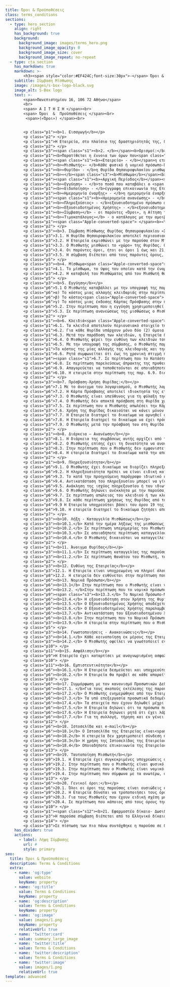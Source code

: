 ```yaml
---
title: Όροι & Προϋποθέσεις
class: terms_conditions
sections:
  - type: hero_section
    align: right
    has_background: true
    background: 
      background_image: images/terms_hero.png
      background_image_opacity: 0
      background_image_size: cover
      background_image_repeat: no-repeat
  - type: cta_section
    has_markdown: true
    markdown: >- 
        <h3><span style="color:#EF424C;font-size:30px">-</span> Όροι & Προϋποθέσεις <span style="color:#EF424C;font-size:30px">-</span>
    subtitle: Σύμβαση Μίσθωσης
    image: /images/s-box-logo-black.svg
    image_alt: S-Box logo
    text: >- 
        <span>Πανεπιστημίου 16, 106 72 Αθήνα</span>
        <br>
        <span> Α Ι Τ Η Σ Η </span><br>
        <span> Όροι  &  Προϋποθέσεις </span><br>
         <span>(«Όροι») </span><br>


        <p class="p1"><b>1. Εισαγωγή</b></p>
        <p class="p2"> </p>
        <p class="p1">Η Εταιρεία, στο πλαίσιο της δραστηριότητάς της, διατηρεί προς εκμίσθωση και Θυρίδες Θησαυροφυλακίου, διαφόρων μεγεθών, στο Κατάστημα της που βρίσκεται στην περιοχή Αργάσαινα της νήσου Μυκόνου των Κυκλάδων, έναντι μισθώματος, το ύψος του οποίου εξαρτάται από το μέγεθος της Θυρίδας και από το χρόνο μίσθωσης αυτής, βάσει του τιμοκαταλόγου που ισχύει στην Εταιρεία και αναφέρεται στο Παράρτημα Α της παρούσας, του οποίου ο Μισθωτής λαμβάνει γνώση πριν τη μίσθωση αυτής.</p>
        <p class="p2"> </p>
        <p class="p3"><span class="s1"><b>2. </b></span><b>Ορισμοί:</b></p>
        <p class="p1"><b>Παρατίθεται η έννοια των όρων που<span class="Apple-converted-space">  </span>περιλαμβάνονται στη Σύμβαση:<span class="Apple-converted-space"> </span></b></p>
        <p class="p3"><span class="s1"><b>«Εταιρεία» - </b></span>η εταιρεία με την επωνυμία «SBOX ΙΔΙΩΤΙΚΗ ΕΠΙΧΕΙΡΗΣΗ ΠΑΡΟΧΗΣ ΥΠΗΡΕΣΙΩΝ ΑΣΦΑΛΕΙΑΣ ΜΟΝΟΠΡΟΣΩΠΗ Ι.Κ.Ε.», και τον δ.τ. «SBOX», όπως εκπροσωπείται νόμιμα.</p>
        <p class="p3"><b>«Μισθωτής»- </b>Κάθε φυσικό ή νομικό πρόσωπο-Πελάτης που μισθώνει τη θυρίδα θησαυροφυλακίου<span class="s2">.</span></p>
        <p class="p1"><b>«Θυρίδα» - </b>η Θυρίδα Θησαυροφυλακίου μισθωμένη στα πλαίσια της<span class="Apple-converted-space">  </span>παρούσας Σύμβασης, όπως επιλέχθηκε και αναλυτικά περιγράφεται στην Αίτηση του Πελάτη.</p>
        <p class="p1"><b>«</b><span class="s3"><b>Μίσθωμα</b></span><b>» - </b>η αμοιβή της Εταιρείας<span class="Apple-converted-space">  </span>για την<span class="s4"> </span>παροχή υπηρεσίας που αφορά στην εκμίσθωση θυρίδας θησαυροφυλακίου.<b><span class="Apple-converted-space"> </span></b></p>
        <p class="p4"><span class="s1"><b>«Αρχική Περίοδος</b></span><span class="s5"><b>.</b></span><span class="s1"><b>» - </b></span>το διάστημα μεταξύ της εγκεκριμένης από την εταιρεία αίτησης έως την υπογραφή της σύμβασης<span class="s1"><b>.<span class="Apple-converted-space"> </span></b></span></p>
        <p class="p1"><b>«Εγγύηση» - </b>το ποσό που καταβάλει ο <span class="s3">Μισθωτής </span>προκαταβολικά και του επιστρέφεται κατά τη λήξη της μίσθωσης.<span class="Apple-converted-space">          </span><b><span class="Apple-converted-space">                                       </span></b></p>
        <p class="p1"><b>«Ειδοποίηση» - </b>έγγραφη επικοινωνία της Εταιρείας ή του Μισθωτή που αφορά την παρούσα Σύμβαση.<b><span class="Apple-converted-space"> </span></b></p>
        <p class="p1"><b>«Ημερομηνία έναρξης» - </b>η ημερομηνία έναρξης της περιόδου <span class="s3">μίσθωσης </span>όπως ορίζεται στην Αίτηση του Μισθωτή.</p>
        <p class="p3"><span class="s1"><b>«Ημερομηνία ανανέωσης» - </b></span>η ημερομηνία κατά την οποία συμφωνείται η παράταση του χρόνου μίσθωσης<b>.<span class="Apple-converted-space">                                            </span></b><span class="s2"><b><span class="Apple-converted-space">                   </span></b></span></p>
        <p class="p1"><b>«Πληρεξούσιος» - </b>εξουσιοδοτημένο πρόσωπο από το Μισθωτή για πρόσβαση στη θυρίδα του<b>.<span class="Apple-converted-space"> </span></b></p>
        <p class="p4"><b>«Εξουσιοδοτημένος Χρήστης» - </b>εξουσιοδοτημένο πρόσωπο στην περίπτωση που ο Μισθωτής είναι Νομικό Πρόσωπο, για πρόσβαση στη θυρίδα του.<b><span class="Apple-converted-space">                                                 </span></b></p>
        <p class="p1"><b>«Σύμβαση»</b> - οι παρόντες «Όροι», η Αίτηση του Μισθωτή και ο τιμοκατάλογος της Εταιρείας.</p>
        <p class="p1"><b>«Τιμοκατάλογος»</b> - ο κατάλογος με την αμοιβή της Εταιρείας αναφορικά με την <span class="s3">υπηρεσία που αφορά στη μίσθωση θυρίδας</span>, ο οποίος τελεί υπό περιοδική αναθεώρηση.<span class="Apple-converted-space">                                                     </span></p>
        <p class="p1"><span class="Apple-converted-space"> </span><b>«Υπηρεσία»</b> - η υπηρεσία <span class="s3">που αφορά στη μίσθωση </span>θυρίδας θησαυροφυλακίου πλέον κάθε άλλης υπηρεσίας που περιλαμβάνεται στον τιμοκατάλογο.<span class="s2"><span class="Apple-converted-space"> </span></span></p>
        <p class="p2"> </p>
        <p class="p3"><b>3. Σύμβαση Μίσθωσης Θυρίδας Θησαυροφυλακίου «Σύμβαση».</b></p>
        <p class="p3">3.1. Η θυρίδα θησαυροφυλακίου αποτελεί περιουσιακό στοιχείο της Εταιρείας.</p>
        <p class="p3">3.2. Η Εταιρεία εκμισθώνει με την παρούσα στον Μισθωτή τη Θυρίδα Θησαυροφυλακίου που ευρίσκεται στο Κατάστημά της.</p>
        <p class="p1">3.3. Ο Μισθωτής μισθώνει το «χώρο» της θυρίδας. Ο Μισθωτής δηλώνει με την παρούσα ότι η μισθωμένη Θυρίδα εξυπηρετεί απολύτως τις ανάγκες του και είναι της απόλυτης επιλογής του.</p>
        <p class="p3">3.4. Οι παρόντες όροι, ήτοι οι όροι 1 έως και 21, μαζί με την αίτηση του Μισθωτή και το Παράρτημα Α, στο οποίο περιλαμβάνεται και ο τιμοκατάλογος υπηρεσιών, αποτελούν μια ενιαία ολότητα και συνιστούν την Σύμβαση Μίσθωσης Θυρίδας Θησαυροφυλακίου.<span class="Apple-converted-space"> </span></p>
        <p class="p3">3.5. Η σύμβαση διέπεται από τους παρόντες όρους, η οποίοι ισχύουν καθ΄ όλη τη διάρκεια της μίσθωσης.</p>
        <p class="p5"> </p>
        <p class="p3"><b>4. Μίσθωμα<span class="Apple-converted-space"> </span></b></p>
        <p class="p1">4.1. Το μίσθωμα, το ύψος του οποίου κατά την έναρξη ισχύος της παρούσας ορίζεται στο Παράρτημα Α, είναι <span class="s3">εβδομαδιαίο</span>, μηνιαίο, εξαμηνιαίο ή ετήσιο και καταβάλλεται προσαυξημένο κατά τον επ’ αυτού Φ.Π.Α ή όποιον άλλον φόρο, τέλος, εισφορά κ.λπ. εκάστοτε προβλέπεται, με την υπογραφή της παρούσας και σε περίπτωση ανανεώσεώς της, κατά την έναρξη της εκάστοτε νέας μισθωτικής περιόδου. Κάθε μία από τις ημερομηνίες αυτές είναι δήλη ημέρα κατά τον νόμο και τις εξ αυτού συνέπειες.</p>
        <p class="p3">4.2. Η καταβολή του Μισθώματος από τον Μισθωτή θα γίνεται στο λογαριασμό της Εταιρείας, όπως αυτός αναφέρεται στο Παράρτημα Α της παρούσας, και αυτή θα είναι υποχρεωμένη να εκδώσει το αντίστοιχο νόμιμο παραστατικό.</p>
        <p class="p5"> </p>
        <p class="p3"><b>5. Εγγύηση</b></p>
        <p class="p6">5.1 Ο Μισθωτής καταβάλλει με την υπογραφή της παρούσας, το ποσό που αναφέρεται στο Παράρτημα Α ως εγγύηση, για την πιστή<span class="Apple-converted-space">  </span>τήρηση των όρων που περιλαμβάνονται σε αυτή και που συμφωνούνται όλοι ουσιώδεις, και την εξόφληση οποιοσδήποτε οφειλής από την παρούσα σύμβαση (η οποία μπορεί να περιλαμβάνει το οφειλόμενο μίσθωμα από το Μισθωτή, τόκους καθυστέρησης καταβολής αυτού, τέλη, έξοδα, τυχόν πληρωτέα ποσά για χρεώσεις που οφείλονται για πρόσθετες υπηρεσίες που παρέχονται σε σχέση με την καθυστερημένη πληρωμή ή τη μη πληρωμή) και παραμένει στα χέρια της Εταιρείας έως τη λήξη της συμβάσεως και την παράδοση της Θυρίδας κενής περιεχομένου, μαζί με τα κλειδιά αυτής, και την Κάρτα Πρόσβασης από τον Μισθωτή, οπότε θα επιστραφεί στο Μισθωτή, εφόσον δεν συντρέχει περίπτωση παραβάσεως οποιουδήποτε όρου της παρούσης και δεν υφίσταται οφειλή του προς την Εταιρεία. Το ποσό της εγγύησης επίσης καλύπτει:</p>
        <p class="p6">α) Το κόστος μιας αλλαγής κλειδαριάς στην περίπτωση που ο Μισθωτής απωλέσει το ένα εκ των δύο κλειδιών που βρίσκονται στην κατοχή του.</p>
        <p class="p6">β) Το κόστος<span class="Apple-converted-space">  </span>μιας διάνοιξης της Θυρίδας και αντικατάστασης της κλειδαριάς στην περίπτωση που ο Μισθωτής απωλέσει και τα δύο κλειδιά που βρίσκονται στην κατοχή του.</p>
        <p class="p6">γ) Το κόστος μιας έκδοσης Κάρτας Πρόσβασης στην περίπτωση που ο Μισθωτής την απωλέσει ή αυτή καταστραφεί.<span class="Apple-converted-space"> </span></p>
        <p class="p6">5.2. Στην περίπτωση που η εγγύηση χρησιμοποιηθεί από την Εταιρεία για να καλυφθούν κάποιες από τις ζημιές που αναφέρονται στον όρο 5.1. ανωτέρω, τότε κατά τη λήξη της σύμβασης το ποσό αυτής που θα επιστρέφεται στο Μισθωτή, θα είναι το εναπομείναν μετά την αφαίρεση των εξόδων για τις πιο πάνω ζημίες.</p>
        <p class="p3">5.3. Σε περίπτωση ανανεώσεως της μισθώσεως ο Μισθωτής θα καταβάλλει κάθε φορά στην Εταιρεία το ποσό που απαιτείται σύμφωνα με το Παράρτημα Α για τη συμπλήρωση της εγγυήσεως.</p>
        <p class="p2"> </p>
        <p class="p1"><b>6. Κλειδιά<span class="Apple-converted-space"> </span></b></p>
        <p class="p1">6.1. Τα κλειδιά αποτελούν περιουσιακό στοιχείο της Εταιρείας.</p>
        <p class="p1">6.2. Για κάθε θυρίδα υπάρχουν μόνο δύο (2) όμοια κλειδιά, τα οποία παραλαμβάνει ο Μισθωτής, μετά την ολοκλήρωση της διαδικασίας ανοίγματος λογαριασμού, όπως αυτή αναλυτικά περιγράφεται στην ιστοσελίδα της εταιρείας.</p>
        <p class="p1">6.3. Μετά την παράδοση των κλειδιών, η Εταιρεία δεν μπορεί να ανοίξει τη θυρίδα παρά μόνο με παραβίαση αυτής.<span class="Apple-converted-space"> </span></p>
        <p class="p1">6.4. Ο Μισθωτής φέρει την ευθύνη των κλειδιών του. Δεν επιτρέπεται στο Μισθωτή ή σε κάποιο τρίτο πρόσωπο να δημιουργήσει αντίγραφο των κλειδιών. Ο Μισθωτής παραμένει υπεύθυνος έναντι της Εταιρείας σε περίπτωση που ο ίδιος, ή ο πληρεξούσιος του, εάν υφίσταται, δεν έχουν τηρήσει αυτόν τον όρο.</p>
        <p class="p1">6.5. Με την υπογραφή της σύμβασης, ο Μισθωτής παραλαμβάνει δύο (2) όμοια κλειδιά, τα οποία έχει την υποχρέωση να διατηρεί και να φυλάττει. Σε περίπτωση απώλειας ενός ή και των δύο κλειδιών, ο Μισθωτής υποχρεούται να γνωστοποιήσει το γεγονός αυτό στην Εταιρεία και η Εταιρεία αναλαμβάνει την υποχρέωση να αλλάξει την κλειδαριά της Θυρίδας και να παραδώσει σε αυτόν τα νέα κλειδιά.<span class="Apple-converted-space"> </span></p>
        <p class="p1">Το κόστος της μίας αλλαγής της κλειδαριάς και της σχετικής εργασίας, αναφέρεται στο Παράρτημα Α της παρούσας, <span class="s3">και</span><span class="s6"> </span><span class="s3">καλύπτεται από την εγγύηση που έχει καταβάλει ο Μισθωτής στην Εταιρεία σύμφωνα με το όρο (5) της παρούσας. Στην περίπτωση που χρειαστεί και δεύτερη αλλαγή της κλειδαριάς τότε ο Μισθωτής είναι υποχρεωμένος να καταβάλει τα έξοδα για την εργασία αυτή στην Εταιρεία. </span>Και στις δύο ως άνω περιπτώσεις, η Εταιρεία προσκαλεί το Μισθωτή να παρασταθεί κατά τη διάρκεια των αντίστοιχων εργασιών. Μη ανταπόκριση του Μισθωτή συνεπάγεται τη μη εκτέλεση των κατά περίπτωση προαναφερθέντων εργασιών, μέχρις ότου ο Μισθωτής υποβάλλει στο Κατάστημα σχετικό αίτημα και η Εταιρεία καθορίσει νέα ημερομηνία και ώρα, κατά την οποία ο Μισθωτής θα παραστεί. Μέχρι την ολοκλήρωση των κατά περίπτωση ως άνω εργασιών, κάθε πρόσβαση στη Θυρίδα αποκλείεται, για λόγους ασφαλείας.</p>
        <p class="p1">6.6. Ρητά συμφωνείται ότι έως τη χρονική στιγμή που ο Μισθωτής θα γνωστοποιήσει στην Εταιρεία την απώλεια ενός ή και των δύο κλειδιών της Θυρίδας, αυτός παραμένει αποκλειστικά υπεύθυνος για το εκάστοτε περιεχόμενο της Θυρίδας και την τύχη του.</p>
        <p class="p4"><span class="s1">6.7. Σε περίπτωση που το Κατάστημα της Εταιρείας κλείσει ή μεταφερθεί, αλλά και σε περίπτωση που καταργηθούν σε αυτό οι Θυρίδες Θησαυροφυλακίου, η Εταιρεία ειδοποιεί τον Μισθωτή για την τροποποίηση ή τη λύση της μισθώσεως και τον καλεί να αναλάβει άμεσα το περιεχόμενο της Θυρίδας του </span><span class="s7"><b>(στην προθεσμία που τίθεται από την Εταιρεία, η οποία δεν μπορεί να είναι μικρότερη των δύο (2) ημερών, και να το τοποθετήσει αν το επιθυμεί σε Θυρίδα άλλου Καταστήματος της Εταιρείας, την οποία θα επιλέξει και θα εκμισθώσει με δική του επιμέλεια.( η απλά θα μιλήσουμε μόνο για την περίπτωση κλεισίματος του καταστήματος οπότε και καταγγέλλεται η σύμβαση.)</b></span></p>
        <p class="p4">6.8. Σε περίπτωση παρελεύσεως άπρακτης της προθεσμίας της προηγούμενης παραγράφου, η Εταιρεία δικαιούται να μεταφέρει το περιεχόμενο της Θυρίδας ως έχει κλειδωμένη σε άλλο Κατάστημα με σχετική υποδομή. Αν αυτό δεν είναι δυνατό για οποιονδήποτε τεχνικό λόγο, η Εταιρεία δικαιούται να μεταφέρει το περιεχόμενο τα θυρίδας και να το τοποθετήσει σε μία Θυρίδα, ιδίου μεγέθους, εκτός εάν δεν υπάρχει ελεύθερη όμοια Θυρίδα, οπότε επιλέγεται Θυρίδα παραπλήσιου μεγέθους, στην οποία μπορεί να τοποθετηθεί το μεταφερόμενο περιεχόμενο. Το άνοιγμα της Θυρίδας, η μεταφορά του περιεχομένου της και η εγκατάστασή του σε άλλη θυρίδα γίνεται ενώπιον συμβολαιογράφου της επιλογής της Εταιρείας και ο Μισθωτής αναλαμβάνει όλο το σχετικό κόστος. Σε περίπτωση μεταβολής του μισθώματος λόγω της αλλαγής του μεγέθους της Θυρίδας, το μίσθωμα αναπροσαρμόζεται ανάλογα από την αμέσως επόμενη μισθωτική περίοδο.</p>
        <p class="p6">6.9. Απαγορεύεται να τοποθετούνται σε οποιαδήποτε Θυρίδα Θησαυροφυλακίου εκρηκτικές ύλες, οξέα, μολυσματικά ή δύσοσμα αντικείμενα, παράνομα αποκτηθέντα αντικείμενα ή προϊόντα εγκληματικών δραστηριοτήτων (σύμφωνα με τον Ν. 4557/2018, όπως εκάστοτε ισχύει),<span class="s8"> </span>ή κάθε είδους υλικά, τα οποία θα μπορούσαν να επιφέρουν βλάβη σε αυτή ή σε γειτονικές Θυρίδες, ή<span class="s8"> </span>στοιχεία που έχουν χρησιμοποιηθεί ή χρησιμοποιούνται με οποιονδήποτε τρόπο για τη διευκόλυνση της φοροδιαφυγής. Στην περίπτωση αυτή ο Μισθωτής είναι υποχρεωμένος να αποζημιώσει την Εταιρεία ή οποιονδήποτε τρίτο για τυχόν ζημιές, έξοδα, χρεώσεις και βλάβες σε περιουσιακά στοιχεία που προκύπτουν από την ενέργειά του αυτή.<span class="Apple-converted-space"> </span></p>
        <p class="p6">6.10. Η εταιρεία στην περίπτωση της παρ. 6.9. δικαιούται να προβεί στην καταγγελία της σύμβασης βάσει των όσων αναφέρονται στον όρο 10 της παρούσας και να καλέσει το Μισθωτή να παραδώσει τη θυρίδα κενή περιεχομένου μαζί με τα κλειδιά και την κάρτα πρόσβασης. Σε περίπτωση μη εμφανίσεως του Μισθωτή,<span class="Apple-converted-space">  </span>η Εταιρεία δικαιούται να προβεί στη διάνοιξη της θυρίδας βάσει των όσων αναφέρονται στον όρο 11 της παρούσας. Σε αυτή την περίπτωση, ο Μισθωτής επιβαρύνεται με όλα τα σχετικά έξοδα.</p>
        <p class="p2"> </p>
        <p class="p3"><b>7. Πρόσβαση-Χρήση θυρίδας:</b></p>
        <p class="p6">7.1 Με το άνοιγμα του λογαριασμού, ο Μισθωτής λαμβάνει από την Εταιρεία μια κάρτα Πρόσβασης («Κάρτα Πρόσβασης»), με την οποία κάθε φορά εισέρχεται στο κατάστημα όπου βρίσκονται οι θυρίδες.</p>
        <p class="p6">7.2. Η Κάρτα Πρόσβασης αποτελεί ιδιοκτησία της εταιρείας.<span class="Apple-converted-space"> </span></p>
        <p class="p6">7.3. Ο Μισθωτής είναι υπεύθυνος για τη φύλαξη της Κάρτα Πρόσβασης.</p>
        <p class="p6">7.4. Ο Μισθωτής δεν αποκτά πρόσβαση στη θυρίδα χωρίς την Κάρτα Πρόσβασης, και το κλειδί του.</p>
        <p class="p3">7.5. Σε περίπτωση που ο Μισθωτής απωλέσει την Κάρτα Πρόσβασης του ή αυτή για οποιοδήποτε λόγο καταστραφεί, είναι υποχρεωμένος να ενημερώσει άμεσα και χωρίς καμία καθυστέρηση την εταιρεία εγγράφως, προκειμένου αυτή να ακυρώσει την απολεσθείσα και να εκδώσει άμεσα νέα. Το κόστος έκδοσης νέας Κάρτα Πρόσβασης αναφέρεται στο Παράρτημα Α και καλύπτεται από την εγγύηση που έχει καταβάλει ο Μισθωτής στην Εταιρεία σύμφωνα με το όρο (5) της παρούσας. Στην περίπτωση που χρειαστεί και δεύτερη έκδοση της Κάρτας Πρόσβασης, τότε ο Μισθωτής είναι υποχρεωμένος να καταβάλει τα έξοδα.<span class="Apple-converted-space"> </span></p>
        <p class="p3">7.6. Χρήση της Θυρίδας δικαιούται να κάνει μόνον ο Μισθωτής ή ο πληρεξούσιος αυτού ο οποίος θα έχει ρητή εντολή προς αυτό, κατά τις ημέρες και ώρες λειτουργίας του Καταστήματος, σύμφωνα με τους κανόνες ασφαλείας που η Εταιρεία θέτει. Πριν από οποιαδήποτε χρήση της Θυρίδας, ο Μισθωτής υποχρεούται να ακολουθήσει πιστά τις εκάστοτε σε ισχύ σχετικές διαδικασίες της Εταιρείας. Απαγορεύεται ρητά στο Μισθωτή οποιαδήποτε ενέργεια μπορεί να επηρεάσει τα δικαιώματα των άλλων πελατών της Εταιρείας ή να προκαλέσει ζημιά στις εγκαταστάσεις της Εταιρείας ή στην ιδιοκτησία οποιουδήποτε τρίτου.<span class="Apple-converted-space"> </span></p>
        <p class="p3">7.7. Η Εταιρεία διατηρεί το δικαίωμα να αρνηθεί στο Μισθωτή ή στον Πληρεξούσιο αυτού την πρόσβαση στη θυρίδα αν αυτό έχει επιβληθεί σε αυτήν, νόμιμα από οποιαδήποτε τοπική, εθνική ή υπερεθνική αρχή (συμπεριλαμβανομένου οποιουδήποτε δικαστηρίου) ή αν κατά την εύλογη κρίση της Εταιρείας ο Μισθωτής συμπεριφέρεται με επιθετικό, ακανόνιστο, απειλητικό, άσεμνο ή αγενές τρόπο, αν βρίσκεται υπό την επήρεια αλκοόλ ή ναρκωτικών ουσιών, αν η συμπεριφορά του δημιουργεί υποψία ότι ενεργεί παράνομα, σε περίπτωση λόγων ανωτέρας βίας όπως αυτοί αναλύονται στο όρο 12.2., ή σε περίπτωση που πραγματοποιούνται βασικές εργασίες συντήρησης στο Κατάστημα της Εταιρείας.</p>
        <p class="p6">7.8. Η Εταιρεία διατηρεί το δικαίωμα να έχει πρόσβαση στη θυρίδα του Μισθωτή αν αυτό έχει επιβληθεί σε αυτήν, νόμιμα από οποιαδήποτε τοπική, εθνική ή υπερεθνική αρχή (συμπεριλαμβανομένου οποιουδήποτε δικαστηρίου). Σε αυτήν την περίπτωση είναι υποχρεωμένη να ενημερώσει σχετικά το Μισθωτή.</p>
        <p class="p3">7.9. Ο Μισθωτής μετά την πρόσβασή του στη θυρίδα είναι αποκλειστικά υπεύθυνος για την επανατοποθέτηση του κουτιού στον εσωτερικό χώρο της θυρίδας και την ασφάλιση αυτής.</p>
        <p class="p2"> </p>
        <p class="p1"><b>8. Διάρκεια – Ανανέωση</b></p>
        <p class="p3">8.1. Η διάρκεια της συμβάσεως αυτής αρχίζει από την ημερομηνία της υπογραφής της και λήγει την ημερομηνία που αναφέρεται σε αυτήν. <b>Ύστερα από την ως άνω λήξη της συμβάσεως, αυτής (με την επιφύλαξη του άρθρου 10 για την καταγγελία) ο Μισθωτής πρέπει να προσέλθει στο Κατάστημα να παραλάβει το περιεχόμενο της θυρίδας του</b>, και να παραδώσει αυτή κενή περιεχομένου μαζί με τα κλειδιά αυτής και την Κάρτα Πρόσβασης, το αργότερο μέχρι την ώρα 09:00 πρωινή της τελευταίας ημέρας ισχύος της συμβάσεως.<span class="Apple-converted-space"> </span></p>
        <p class="p3">8.2. Ο Μισθωτής επίσης έχει τη δυνατότητα να ανανεώσει τη σύμβαση του για ίσο, μεγαλύτερο ή μικρότερο χρονικό διάστημα επιλέγοντας την ίδια ή διαφορετική θυρίδα. Στην περίπτωση αυτή είναι υποχρεωμένος να ειδοποιήσει εγγράφως την εταιρεία.<span class="s2"> (ότι σκοπεύει να ανανεώσει τη σύμβαση του εντός <b>της προθεσμίας που αναφέρεται στο παράρτημα Α της παρούσας και προβλέπεται για κάθε διαφορετική διάρκεια μίσθωσης. -μπορούμε να προσθέσουμε και αυτό)</b></span></p>
        <p class="p3">8.3. Στην περίπτωση που ο Μισθωτής δεν εμφανιστεί στο Κατάστημα της Εταιρείας<span class="Apple-converted-space">  </span>κατά τη λήξη της σύμβασής του σύμφωνα με τον όρο 8.1., ούτε προβεί σε ανανέωση σύμφωνα με τον όρο 8.2., θεωρείται ότι η σύμβαση του ανανεώθηκε αυτοδικαίως και αορίστως για ίσο χρονικό διάστημα κάθε φορά με αυτό που αναφέρεται σ’ αυτήν. <span class="s2">Σε αυτήν την περίπτωση το ποσό της εγγύησης καταπίπτει υπερ της εταιρείας προκειμένου να καλυφθεί το μίσθωμα και τα έξοδα της ανανεωμένης μίσθωσης. (να το δούμε αυτό!!!)</span></p>
        <p class="p4">8.4. Η εταιρεία διατηρεί το δικαίωμα κατά την απόλυτη διακριτική της ευχέρεια να μην ανανεώσει τη σύμβαση του Μισθωτή, αν αυτός αθετεί κατ’ επανάληψη κάποιον από τους όρους της παρούσας σύμβασης και δεν εκπληρώνει τις υποχρεώσεις του προς την Εταιρεία, ή ο Μισθωτής δεν προσκομίζει τα απαραίτητα επικαιροποιημένα έγγραφα για την ταυτοποίησή του σύμφωνα με τον όρο 19 της παρούσας, ή επισυμβεί ένα από τα γεγονότα που αναφέρονται στον όρο 7.7 της παρούσας σύμβασης.</p>
        <p class="p2"> </p>
        <p class="p1"><b>9. Πληρεξουσιότητα</b></p>
        <p class="p6">9.1. Ο Μισθωτής έχει δικαίωμα να διορίζει πληρεξουσίους με ρητή εντολή, ο οποίος έχει πρόσβαση στη Θυρίδα κατά τον ίδιο τρόπο και με τους ίδιους όρους με αυτόν και μπορούν να κάνουν χρήση αυτής ανεξάρτητα ή και μαζί.</p>
        <p class="p6">9.2. Η πληρεξουσιότητα πρέπει να είναι ειδική και παρέχεται είτε με ιδιωτικό έγγραφο, το οποίο φέρει βέβαιη χρονολογία και υπογράφεται από το Μισθωτή και από τον πληρεξούσιό του, είτε με συμβολαιογραφικό έγγραφο, το οποίο υποβάλλεται στην Εταιρεία, ελέγχεται από το νομικό της τμήμα και επισυνάπτεται στην παρούσα.</p>
        <p class="p6">9.3. Το κατά την προηγούμενη παράγραφο ιδιωτικό έγγραφο ή πληρεξούσιο ισχύει έως την ημερομηνία που αναγράφεται σε αυτό ή σε κάθε περίπτωση έως την ανάκλησή του. Η ισχύς του πληρεξουσίου λήγει αυτοδικαίως με τον θάνατο του Μισθωτή, ακόμη και εάν έχει ρητά συμφωνηθεί το αντίθετο. Ο πληρεξούσιος ευθύνεται έναντι της Εταιρείας και των φορολογικών ή άλλων αρχών για οποιαδήποτε χρήση της Θυρίδας μετά τον θάνατο του Μισθωτή.</p>
        <p class="p6">9.4. Αντικατάσταση του πληρεξουσίου μπορεί να γίνει οποτεδήποτε κατά τα αναφερόμενα στην παρ. 9.2. ανωτέρω, αφού προηγουμένως ο Μισθωτής ανακαλέσει το σε ισχύ ιδιωτικό έγγραφο ή πληρεξούσιο, κατά αναφερόμενα στην επόμενη παρ. 9.5.</p>
        <p class="p6">9.5. Ανάκληση της ισχύος πληρεξουσίου ή του ιδιωτικού εγγράφου μπορεί να γίνει οποτεδήποτε από τον Μισθωτή είτε με συμβολαιογραφικό έγγραφο για την ανάκληση αυτού, είτε με ιδιωτικό έγγραφο βέβαιης χρονολογίας που να αναφέρει την ανάκληση του προηγούμενου, και επισυνάπτεται στην παρούσα.</p>
        <p class="p6">9.6. Ο Μισθωτής δηλώνει ανέκκλητα με την παρούσα, ότι παραιτείται από κάθε ένσταση που αφορά την πλαστογράφηση της υπογραφής του, τη νόθευση του εγγράφου της χορηγηθείσας πληρεξουσιότητας ή υπέρβαση των ορίων της, που ο ίδιος παρείχε στον πληρεξούσιο.</p>
        <p class="p6">9.7. Σε περίπτωση απώλειας του κλειδιού ή των κλειδιών ή της Κάρτας Πρόσβασης από τον πληρεξούσιο, η Εταιρεία ουδεμία ευθύνη φέρει, έως τη γνωστοποίησή της σε αυτή, κατά τα αναφερόμενα στους όρους 6.5. και 6.6. πιο πάνω, που εφαρμόζονται όμοια.</p>
        <p class="p3">9.8. Σε κάθε περίπτωση χρήσεως της Θυρίδας από τους εκάστοτε πληρεξούσιους του Μισθωτή, η Εταιρεία δικαιούται να ζητά από αυτούς να επιβεβαιώνουν, ως προϋπόθεση για τη χρήση της, τη συνδρομή των προϋποθέσεων για τη νόμιμη χρήση της Θυρίδας και αυτοί υποχρεούνται να ανταποκρίνονται με ειλικρίνεια και πληρότητα, ευθυνόμενοι και αυτοί προσωπικά προς τούτο.</p>
        <p class="p4">9.9 Η Εταιρεία υποχρεούται βάσει του όρου 19 της παρούσας να ακολουθήσει όλες τις διαδικασίες ταυτοποίησης του Πληρεξουσίου, πριν από τον διορισμό του από το Μισθωτή. Σε περίπτωση που δεν είναι δυνατή η ταυτοποίηση του Πληρεξουσίου από την Εταιρεία, αυτή δύναται να απορρίψει το διορισμό του από το Μισθωτή.</p>
        <p class="p4">9.10. Η εταιρεία διατηρεί το δικαίωμα ζητήσει από το Μισθωτή να ανακαλέσει άμεσα τον Πληρεξούσιό του στην περίπτωση που αυτός δεν συμμορφώνεται με τους όρους της παρούσας σύμβασης και δεν εκπληρώνει τις υποχρεώσεις του, δεν προσκομίζει τα απαραίτητα επικαιροποιημένα έγγραφα για την ταυτοποίησή του σύμφωνα με τον όρο 19, ή επισυμβεί ένα από τα γεγονότα του όρου 7.7 της παρούσας. Σε αυτήν την περίπτωση ο Μισθωτής δύναται να διορίσει νέο πληρεξούσιο.</p>
        <p class="p7"> </p>
        <p class="p3"><b>10. Λήξη - Καταγγελία Μισθώσεως</b></p>
        <p class="p3"><b>10.1.</b> Κατά την ημέρα λήξεως της μισθώσεως, ο Μισθωτής υποχρεούται να εκκενώσει τη Θυρίδα και να παραδώσει τα κλειδιά αυτής και την Κάρτα Πρόσβασης στην Εταιρεία.</p>
        <p class="p3"><b>10.2.</b> Σε περίπτωση υπερημερίας του Μισθωτή στην καταβολή του μισθώματος, ή παραβάσεως εκ μέρους του Μισθωτή οποιουδήποτε από τους όρους της συμβάσεως αυτής, που όλοι συμφωνούνται ουσιώδεις, ή παραβάσεως του νόμου ή και των διατάξεων των Εποπτικών Αρχών, η Εταιρεία δικαιούται να καταγγείλει τη σύμβαση αυτή με έγγραφο που κοινοποιείται στην κατά τον όρο 14 ταχυδρομική διεύθυνση που έχει δηλώσει ο Μισθωτής. Με το ίδιο έγγραφο η Εταιρεία καλεί τον Μισθωτή να παραδώσει τη Θυρίδα σε αυτήν κενή περιεχομένου, μαζί με τα κλειδιά αυτής και την Κάρτα Πρόσβασης.</p>
        <p class="p3"><b>10.3.</b> Σε οποιαδήποτε περίπτωση καταγγελίας της συμβάσεως αυτής, κατά τα προαναφερόμενα, ο Μισθωτής υποχρεούται σε άμεση παράδοση της Θυρίδας κενής, των κλειδιών της και της Κάρτας Πρόσβασης και καταπίπτει υπέρ της Εταιρείας η εγγύηση που αυτός κατέβαλε στην Εταιρεία κατ’ εφαρμογή του όρου 5 της παρούσας.<span class="Apple-converted-space"> </span></p>
        <p class="p3"><b>10.4.</b> Ο Μισθωτής δικαιούται να καταγγείλει την παρούσα γραπτώς με έγγραφο, εφόσον παραδώσει τη Θυρίδα κενή περιεχομένου μαζί με την Κάρτα Πρόσβασης και τα κλειδιά της στο ως άνω Κατάστημα της Εταιρείας, όπου διατηρείται η Θυρίδα και εξοφλήσει το τυχόν οφειλόμενο από αυτόν μίσθωμα. Στην περίπτωση που αρνηθεί να εξοφλήσει το οφειλόμενο από αυτόν τίμημα, τότε καταπίπτει υπερ της Εταιρείας η εγγύηση που αυτός κατέβαλε κατά τη σύναψη της σύμβασης.</p>
        <p class="p2"> </p>
        <p class="p1"><b>11. Άνοιγμα Θυρίδας</b></p>
        <p class="p3"><b>11.1.</b> Σε περίπτωση καταγγελίας της παρούσας από την Εταιρεία και μη εμφανίσεως του Μισθωτή, σύμφωνα με τη σχετική πρόσκληση της Εταιρείας για την εκκένωση της Θυρίδας κατά τον όρο 10.2. πιο πάνω, η Εταιρεία δικαιούται, και ύστερα από παροχή άδειας από το καθ’ ύλην και κατά τόπο αρμόδιο Δικαστήριο, να διανοίξει τη Θυρίδα και να προβεί σε δημόσια κατάθεση του περιεχομένου της, το οποίο εν συνεχεία θα τίθεται στη διάθεση του Μισθωτή, σύμφωνα με τα ειδικώς οριζόμενα στον νόμο. Το ως άνω περιεχόμενο ο Μισθωτής θα δικαιούται να αναλάβει ύστερα από την εξόφληση κάθε οφειλόμενου προς την Εταιρεία ποσού, συμπεριλαμβανομένων των εξόδων για τη διάνοιξη της Θυρίδας, της απογραφής, των δικαστικών ή και άλλων σχετικών εξόδων.</p>
        <p class="p3"><b>11.2.</b> Σε περίπτωση θανάτου του Μισθωτή, το άνοιγμα της Θυρίδας θα πραγματοποιηθεί από τους νόμιμους κληρονόμους του, ύστερα από την έκδοση και επίδοση στην Εταιρεία του σχετικού κληρονομητηρίου, σύμφωνα με τα εκάστοτε σχετικά οριζόμενα στον νόμο.</p>
        <p class="p2"> </p>
        <p class="p3"><b>12. Ευθύνη της Εταιρείας</b></p>
        <p class="p3">12.1. Η Εταιρεία είναι υποχρεωμένη να πληροί όλους τους κανόνες ασφαλείας, σύμφωνα με τον νόμο, και να λαμβάνει όλα τα προσήκοντα, σύμφωνα με τον νόμο, μέτρα για τη φύλαξη των Θυρίδων του Θησαυροφυλακίου της. Η Εταιρεία δεν καταγράφει το περιεχόμενο της Θυρίδας, το οποίο δεν δικαιούται να γνωρίζει, <span class="s2">(με την επιφύλαξη του όρου 11 και του όρου 7.8)</span>, ενώ ο Μισθωτής μπορεί οποτεδήποτε να μεταβάλει το περιεχόμενό της, η αξία του οποίου παραμένει άγνωστη και ανέλεγκτη από την Εταιρεία. Κατόπιν αυτών, ρητά συμφωνείται με την παρούσα ότι η Εταιρεία ουδεμία απολύτως ευθύνη φέρει για το οποιοδήποτε εκάστοτε περιεχόμενο της Θυρίδας, σε περίπτωση βλάβης, καταστροφής ή απώλειας αυτού, ολικά ή μερικά. <span class="s2">Η Εταιρεία ασφαλίζει το περιεχόμενο της Θυρίδας για </span><span class="s9"><b>οποιονδήποτε κίνδυνο, σύμφωνα με τα όσα αναφέρονται στον όρο 15 της παρούσας και ο </b></span><span class="s2">Μισθωτής δεν δικαιούται να ζητήσει αποζημίωση για κανένα λόγο σε σχέση με τη μισθωμένη Θυρίδα και το περιεχόμενό της.</span></p>
        <p class="p8">12.2. Η εταιρεία δεν ευθύνεται στην περίπτωση που για λόγους ανωτέρας βίας (ενδεικτικά αναφερομένων απεργιών, πανδημιών, δυσμενών καιρικών συνθηκών, κυβερνητικών εντολών, εντολών Ρυθμιστικής Αρχής, υποχρέωση συμμόρφωσης με οποιονδήποτε νόμο, κανονισμό, οδηγία, ή δικαστική εντολή, πυρκαγιά, πλημμύρα, γενική διακοπή ρεύματος, βλάβη μηχανημάτων και εγκαταστάσεων, τρομοκρατικές ενέργειες, προειδοποιήσεις αστυνομίας κλπ) καθυστερεί ή καθίσταται αδύνατη η εκπλήρωση των υποχρεώσεών της προς το Μισθωτή.<span class="Apple-converted-space"> </span></p>
        <p class="p6"><b>13. Νομικά Πρόσωπα</b></p>
        <p class="p6"><b>13.1</b> Στην περίπτωση που ο Μισθωτής είναι νομικό πρόσωπο είναι υποχρεωμένος κατά την υποβολή της αίτησης προς την Εταιρεία και πριν το άνοιγμα του λογαριασμού του να προσκομίσει τα απαραίτητα δικαιολογητικά έγγραφα που το νομιμοποιούν (ενδεικτικά και όχι περιοριστικά αναφερομένων έγγραφα για τα πρόσωπα που είναι εξουσιοδοτημένα να ενεργούν στο όνομα και για λογαριασμό του νομικού προσώπου και να το δεσμεύουν νόμιμα, έγγραφα για τους πραγματικούς δικαιούχους κλπ). Μόλις το Νομικό Πρόσωπο νομιμοποιηθεί από την Εταιρεία μπορεί να προχωρήσει στο άνοιγμα του λογαριασμού προκειμένου να μισθώσει τη/τις θυρίδα/ες που επιθυμεί.<span class="Apple-converted-space"> </span></p>
        <p class="p6"><b>13.2. </b>Στην περίπτωση που το νομικό πρόσωπο δεν προσκομίσει τα απαραίτητα έγγραφα που το νομιμοποιούν ή στην περίπτωση που από τα έγγραφα που προσκομίζει δεν είναι δυνατή η νομιμοποίηση του, τότε η Εταιρεία δικαιούται αρχικά να ζητήσει από το νομικό πρόσωπο επιπλέον έγγραφα κι αν αυτά δεν προσκομιστούν, τότε η Εταιρεία απορρίπτει την αίτηση του Νομικού Προσώπου.</p>
        <p class="p9"><span class="s3"><b>13.3.</b> Το Νομικό Πρόσωπο-Μισθωτής μπορεί να αποκτήσει πρόσβαση στη θυρίδα μόνο μέσω ενός Εξουσιοδοτημένου Χρήστη. </span><b>(εδώ μπορούμε να πούμε ή μέσω του νόμιμου εκπροσώπου του αλλά αυτό θα ήταν θέμα για πχ στις ανώνυμες έχουμε ολόκληρο διοικητικό συμβούλιο)</b></p>
        <p class="p6"><b>13.4.</b> Η εξουσιοδότηση στον Χρήστη της θυρίδας δίνεται από το Νομικό Πρόσωπο-Μισθωτή<span class="s8">, </span>γραπτώς με ειδική προς τούτο εντολή είτε με Πρακτικό του Αρμοδίου Οργάνου του Νομικού Προσώπου-Μισθωτή ή με Απόφαση των εταίρων ανάλογα με τη μορφή του κάθε νομικού προσώπου. Η<span class="Apple-converted-space">  </span>πληρεξουσιότητα αυτή θα πρέπει να ισχύει καθ΄ όλη τη διάρκεια της σύμβασης.</p>
        <p class="p6"><b>13.5.</b> Ο Εξουσιοδοτημένος Χρήστης αποδέχεται όλους τους όρους της παρούσας Μίσθωσης και δεσμεύεται από αυτούς. Είναι επίσης υπεύθυνος για την ορθή και κατάλληλη χρήση των θυρίδων.<span class="Apple-converted-space"> </span></p>
        <p class="p6"><b>13.6.</b> Ο Εξουσιοδοτημένος Χρήστης παραλαμβάνει τα κλειδιά και την κάρτα πρόσβασης από την Εταιρεία.</p>
        <p class="p6"><b>13.7.</b> Αντικατάσταση του Εξουσιοδοτημένου Χρήστη μπορεί να γίνει οποτεδήποτε, αφού προηγουμένως το Νομικό Πρόσωπο- Μισθωτής ανακαλέσει την σε ισχύ πληρεξουσιότητα, και διορίσει νέο χρήστη με νεότερο έγγραφο, όπως αναφέρεται στον όρο 13.3.</p>
        <p class="p6"><b>13.8.</b> Στην περίπτωση που το Νομικό Πρόσωπο-Μισθωτής δεν ενημερώσει την εταιρεία για την αλλαγή του εξουσιοδοτημένου χρήστη, τότε η Εταιρεία δύναται να μην επιτρέψει την πρόσβαση του χρήστη στη θυρίδα.</p>
        <p class="p3"><b>13.9.</b> Η εταιρεία στην περίπτωση που ο Μισθωτής είναι νομικό πρόσωπο δύναται, πέραν των όσων αναφέρονται στον όρο 10 της παρούσας, να καταγγείλει την παρούσα σύμβαση και στην περίπτωση που το Νομικό Πρόσωπο<span class="s8"> </span>πτωχεύσει, τεθεί υπό αναγκαστική διαχείριση και γενικώς πληγεί η φερεγγυότητά του.<span class="s8"> </span>Στην<span class="s8"> </span>περίπτωση καταγγελίας, κατά τα προαναφερόμενα ισχύουν όλα όσα προβλέπονται στον όρο 10 της παρούσας για την καταγγελία.</p>
        <p class="p5"> </p>
        <p class="p3"><b>14. Γνωστοποιήσεις - Ανακοινώσεις</b></p>
        <p class="p3"><b>14.1.</b> Κάθε κοινοποίηση εκ μέρους της Εταιρείας προς τον Μισθωτή που αφορά την παρούσα θα γίνεται εγγράφως στην ταχυδρομική διεύθυνση που ο Μισθωτής έχει δηλώσει στο προοίμιο της παρούσας, είτε στη διεύθυνση του αντικλήτου του, που έχει διορίσει με ειδικό Έντυπο προς την Εταιρεία ή με ειδικό συμβολαιογραφικό έγγραφο που επισυνάπτεται στην παρούσα, είτε στην ηλεκτρονική του διεύθυνση που αυτός θα έχει δηλώσει στην αίτηση του προς την Εταιρεία, με την προϋπόθεση της συναίνεση του να ενημερώνεται μέσω μηνυμάτων ηλεκτρονικού ταχυδρομείου. Σε οποιαδήποτε περίπτωση διορισμού πληρεξουσίου (όρος 9 ανωτέρω), ο πληρεξούσιος είναι αυτοδικαίως και αντίκλητος του Μισθωτή.</p>
        <p class="p3"><b>14.2.</b> Ο Μισθωτής οφείλει να γνωστοποιεί εγγράφως κάθε αλλαγή της ταχυδρομικής διευθύνσεώς του ή οποιουδήποτε άλλου στοιχείου ταυτοποίησής του προς την Εταιρεία. Νόμιμη διεύθυνση του Μισθωτή για τη νόμιμη επίδοση ή κοινοποίηση ή αποστολή προς αυτόν οποιουδήποτε εγγράφου και για τις εντεύθεν νόμιμες συνέπειες είναι η εκάστοτε τελευταία δηλωθείσα από αυτόν. Η διάταξη αυτή εφαρμόζεται ανάλογα και στην περίπτωση αντικλήτου.<span class="Apple-converted-space"> </span></p>
        <p class="p10"> </p>
        <p class="p11"><b>15. Ασφάλιση</b></p>
        <p class="p9">Η Εταιρεία έχει καταρτίσει με αναγνωρισμένη ασφαλιστική εταιρία ασφαλιστήριο συμβόλαιο αστικής ευθύνης προς κάλυψη της ευθύνης της, που απορρέει από την παρούσα σύμβαση και μέχρι του ποσού των Ευρώ ………. ανά ζημιογόνο γεγονός. Το ασφαλιστήριο συμβόλαιο θα παραμείνει σε ισχύ καθ’ όλη τη διάρκεια ισχύος της παρούσας σύμβασης. <b>(Τι θα ισχύει εδώ?)</b></p>
        <p class="p10"> </p>
        <p class="p11"><b>16. Εμπιστευτικότητα</b></p>
        <p class="p6"><b>16.1.</b> Η Εταιρεία δεσμεύεται και υποχρεούται να τηρεί εμπιστευτικές όλες τις πληροφορίες που περιέρχονται σε γνώση αυτής ή του Προσωπικού<span class="Apple-converted-space">  </span>της σε σχέση με τον Μισθωτή. Η υποχρέωση τήρησης εμπιστευτικών των πληροφοριών που περιέρχονται σε γνώση της Εταιρείας ως αποτέλεσμα της παρούσας σύμβασης εκτείνεται και μετά την για οιοδήποτε λόγο λήξη ή λύση του παρόντος<span class="s10">, </span>με την επιφύλαξη του όρου 17 περί προστασίας προσωπικών δεδομένων.<span class="Apple-converted-space"> </span></p>
        <p class="p6"><b>16.2.</b> Η Εταιρεία θα προβεί σε κάθε απαραίτητη ενέργεια ώστε η υποχρέωση αυτή να εκτείνεται και στο Προσωπικό της, το οποίο θα δεσμεύεται να τηρεί εμπιστευτικές όλες τις πληροφορίες που περιέρχονται σε γνώση του κατά διάρκεια της παρούσας σύμβασης.</p>
        <p class="p10"> </p>
        <p class="p6"><b>17. Συμμόρφωση με τον κανονισμό Προσωπικών Δεδομένων</b><span class="Apple-converted-space"> </span></p>
        <p class="p6"><b>17.1. </b>Για τους σκοπούς εκτέλεσης της παρούσας σύμβασης και στο πλαίσιο αυτής, η Εταιρεία, προβαίνει στη συλλογή, τήρηση και επεξεργασία δεδομένων προσωπικού χαρακτήρα, σύμφωνα με το εκάστοτε ισχύον Ευρωπαϊκό, εθνικό νομοθετικό και κανονιστικό πλαίσιο.</p>
        <p class="p6"><b>17.2.</b> Ο Μισθωτής ενημερώθηκε από την Εταιρεία κατά τρόπο σαφή, κατανοητό και ορισμένο για το σκοπό της επεξεργασίας των δεδομένων του, τους αποδέκτες των δεδομένων του, και τελεί εν γνώσει των δικαιωμάτων του.<span class="Apple-converted-space"> </span></p>
        <p class="p6"><b>17.3.</b> Τα υπό επεξεργασία προσωπικά δεδομένα του Μισθωτή αφορούν και εξυπηρετούν την παρούσα σχέση είναι δε αναγκαία και κατάλληλα για την ομαλή και απρόσκοπτη εκτέλεση των εκατέρωθεν υποχρεώσεων των μερών καθώς και για την εξυπηρέτηση όλων των μεταξύ τους σχέσεων.</p>
        <p class="p6"><b>17.4.</b> Τα στοιχεία που έχουν δηλωθεί μέχρι σήμερα από το Μισθωτή, καθώς και όποια αλλαγή σε αυτά ή / και όποια δηλωθούν στο μέλλον, τηρούνται σε ειδικό αρχείο από την Εταιρεία για την διασφάλιση της μεταξύ τους σύμβασης, για όσο χρόνο διαρκεί αυτή και μετά το τέλος της, σύμφωνα µε τα όσα ισχύουν στο νομικό και κανονιστικό πλαίσιο.</p>
        <p class="p6"><b>17.5.</b> Η Εταιρεία δηλώνει ότι τα πρόσωπα που είναι εξουσιοδοτημένα να επεξεργάζονται δεδομένα προσωπικού χαρακτήρα έχουν αναλάβει δέσμευση τήρησης εμπιστευτικότητας.<span class="Apple-converted-space"> </span></p>
        <p class="p6"><b>17.6.</b> Η Εταιρεία δηλώνει ρητά ότι έχει λάβει και θα διατηρεί συνεχώς σε ισχύ και λειτουργία όλα τα απαραίτητα μέτρα για την ασφάλεια και την ακεραιότητα των προσωπικών δεδομένων που θα επεξεργαστεί για λογαριασμό του Μισθωτή. <span class="Apple-converted-space"> </span></p>
        <p class="p6"><b>17.7.</b> Για τη συλλογή, τήρηση και εν γένει επεξεργασία προσωπικών δεδομένων του Μισθωτή, ισχύουν τα αναφερόμενα στη Δήλωση Προστασίας προσωπικών δεδομένων, η οποία είναι διαθέσιμη στο Κατάστημα της Εταιρείας και στην ιστοσελίδα αυτής, www.safetybox.gr.</p>
        <p class="p12"> </p>
        <p class="p6"><b>18. Ιστοσελίδα και e-mail</b></p>
        <p class="p6"><b>18.1</b> Ο Ιστοσελίδα της Εταιρείας είναι<span class="Apple-converted-space">  </span>η www.safetybox.gr. ("Ιστότοπος").</p>
        <p class="p6"><b>18.2</b> Η εταιρεία δεν χρησιμοποιεί σύνδεση ή πλαισίωση στον ιστότοπό της και δεν είναι υπεύθυνη για το περιεχόμενο, τις πολιτικές ή τις υπηρεσίες οποιωνδήποτε άλλων προσώπων ή ιστότοπων που συνδέονται ή είναι προσβάσιμοι μέσω της Ιστοσελίδας της.</p>
        <p class="p6"><b>18.3</b> Η χρήση της Ιστοσελίδας της Εταιρείας υπόκειται στους όρους και προϋποθέσεις της Ιστοσελίδας όπως αυτοί δημοσιεύονται.</p>
        <p class="p6"><b>18.4</b> Οποιαδήποτε επικοινωνία της Εταιρείας με το Μισθωτή μέσω ηλεκτρονικού ταχυδρομείου (e-mail) θα γίνεται μόνο από εξουσιοδοτημένο χρήστη ηλεκτρονικού ταχυδρομείου της Εταιρείας και θα φέρει τη διεύθυνση ……………… Στην περίπτωση που ο Μισθωτής λάβει μήνυμα ηλεκτρονικού ταχυδρομείου από άλλη διεύθυνση, είναι υποχρεωμένος να ενημερώσει άμεσα γραπτώς την Εταιρεία και να μην απαντήσει στο εν λόγω μήνυμα.</p>
        <p class="p13"> </p>
        <p class="p9"><b>19. Ταυτοποίηση Μισθωτή</b></p>
        <p class="p9">19.1. Η Εταιρεία έχει συγκεκριμένες υποχρεώσεις συμμόρφωσης που απορρέουν από τον ν. 4557/2018 όπως εκάστοτε ισχύει, και αφορούν την πρόληψη -καταστολή της νομιμοποίησης εσόδων από εγκληματικές δραστηριότητες, βάσει των οποίων οφείλει να ακολουθεί συγκεκριμένη Πολιτική αποδοχής του εκάστοτε Μισθωτή. Η Πολιτική αυτή αποδοχής συνίσταται στην κάθε φορά εξακρίβωση της ταυτότητάς του Μισθωτή βάσει πρωτότυπων προσωπικών του εγγράφων, ακολουθώντας παράλληλα και διαδικασίες επικαιροποίησης αυτών.<span class="Apple-converted-space"> </span></p>
        <p class="p9">19.2. Στην περίπτωση που ο Μισθωτής είναι φυσικό πρόσωπο, η Εταιρεία δύναται να του ζητά είτε πριν την υπογραφή της παρούσας μίσθωσης, είτε κατά την έναρξη είτε κατά τη διάρκεια αυτής, στοιχεία ή πληροφορίες που κρίνονται απαραίτητα όπως ενδεικτικά και όχι περιοριστικά αναφερομένων: α) Δελτίο Αστυνομικής Ταυτότητας ή Διαβατήριο, β) έγγραφο που πιστοποιεί τη διεύθυνση κατοικίας του, γ) ειδικό έγγραφο που πιστοποιεί τον Αριθμό Φορολογικού Μητρώου του, δ) τηλέφωνο επικοινωνίας ε) επαγγελματική ιδιότητα, και ο Μισθωτής οφείλει να τα προσκομίζει άμεσα και χωρίς καμία καθυστέρηση.</p>
        <p class="p9">19.3. Στην περίπτωση που ο Μισθωτής είναι νομικό πρόσωπο, η Εταιρεία δύναται να του ζητά είτε πριν την υπογραφή της παρούσας μίσθωσης, είτε κατά την έναρξη είτε κατά τη διάρκεια αυτής, στοιχεία ή πληροφορίες που κρίνονται απαραίτητα όπως ενδεικτικά και όχι περιοριστικά αναφερομένων: α) νομιμοποιητικά έγγραφα, β) έγγραφα για τα πρόσωπα που είναι εξουσιοδοτημένα να ενεργούν στο όνομα και για λογαριασμό του νομικού προσώπου και να το δεσμεύουν νόμιμα, γ)έγγραφα για τους πραγματικούς δικαιούχους, δ) αντίγραφο του καταστατικού της εταιρείας ε) πιστοποιητικό ΓΕ.Μ.Η. και ο Μισθωτής-νομικό πρόσωπο οφείλει να τα προσκομίζει άμεσα και χωρίς καμία καθυστέρηση.</p>
        <p class="p9">19.4. Στην περίπτωση που σύμφωνα με τα ανωτέρω, ο Μισθωτής είτε είναι φυσικό, είτε είναι νομικό πρόσωπο, δεν προσκομίσει τα έγγραφα που του έχουν ζητηθεί από την Εταιρεία, προκειμένου να γίνει η ταυτοποίησή του από αυτήν, ή να προχωρήσει η διαδικασία επικαιροποίησης των αυτών εγγράφων, τότε η Εταιρεία δύναται να απορρίψει το αίτημα του Μισθωτή για μίσθωση θυρίδας θησαυροφυλακίου, ή να μην δεχτεί να ανανεώσει τη σύμβαση του.<span class="Apple-converted-space"> </span></p>
        <p class="p13"> </p>
        <p class="p6"><b>20. Γενικοί όροι:</b></p>
        <p class="p6">20.1. Όλοι οι όροι της παρούσας είναι ουσιώδεις και κάθε παράβασή τους θα θεωρείται σοβαρός λόγος καταγγελίας αυτής, σύμφωνα με τα όσα ορίζονται στον όρο 10 της παρούσας.</p>
        <p class="p9">20.2. Η Εταιρεία δύναται να τροποποιήσει τους όρους της σύμβασης προκειμένου να συμμορφωθεί με τους εκάστοτε Νόμους, Κανονισμούς Οδηγίες, δικαστικές αποφάσεις, κυβερνητικές εντολές, <b>ή για να διορθώσει σφάλματα, παραλείψεις, ανακρίβειες ή ασάφειες που έχουν ως αποτέλεσμα η σύμβαση να μην είναι λειτουργική για αμφότερα τα μέρη</b>, ή για άλλους λόγους που δεν μπορούσαν να προβλεφθούν. Στην περίπτωση αυτή, η Εταιρεία είναι υποχρεωμένη να ειδοποιήσει εγγράφως το Μισθωτή, είτε αποστέλλοντας επιστολή στη διεύθυνση που έχει δηλωθεί από αυτόν ή αποστέλλοντας του μήνυμα ηλεκτρονικού ταχυδρομείου στην ηλεκτρονική διεύθυνση που έχει δηλωθεί από αυτόν στην περίπτωση που αυτός έχει συναινέσει να λαμβάνει ειδοποιήσεις μέσω μηνύματος ηλεκτρονικού ταχυδρομείου (e-mail). Η σύμβαση θα βρίσκεται αναρτημένη στην Ιστοσελίδα της Εταιρείας, με όλες τις κάθε φορά τροποποιήσεις αν υπάρχουν, από όπου ο Μισθωτής μπορεί να εκτυπώσει ένα αντίγραφο για το αρχείο του. <span class="s11"><b>(να δούμε εδώ αν θα υπάρχει χρόνος ενημέρωσης και αν θα του δίνεται δικαίωμα καταγγελίας αν δεν συμφωνεί που είναι και το ορθό-Αν αφήσουμε μόνο την πρώτη περίπτωση δηλ. συμμόρφωση σε νόμους κλπ, τότε απλά κάνουμε έγγραφη ενημέρωση σε όλους χωρίς αν τους δίνουμε δικαίωμα καταγγελίας)</b></span></p>
        <p class="p9">20.3. Για τους Μισθωτές που έχουν ειδική σχέση με την Εταιρεία, ισχύουν οι ειδικότεροι όροι και συμφωνίες, όπως αυτοί προβλέπονται κάθε φορά από την Εταιρεία.</p>
        <p class="p6">20.4. Σε περίπτωση που κάποιος από τους όρους της παρούσας σύμβασης κριθεί άκυρος οι λοιποί εναπομένοντες όροι της παραμένουν σε ισχύ, ως εάν ο άκυρος όρος να μην είχε ποτέ συμπεριληφθεί στη σύμβαση αυτή.</p>
        <p class="p10"> </p>
        <p class="p1"><span class="s12"><b>21. Εφαρμοστέο δίκαιο- Δωσιδικία</b></span></p>
        <p class="p3">Η παρούσα σύμβαση διέπεται από το Ελληνικό δίκαιο. Για κάθε διαφορά ή διαφωνία σχετικά με της παρούσα σύμβαση θα γίνεται προσπάθεια συμβιβαστικής επίλυσης μεταξύ των συμβαλλομένων. Εφόσον δεν καταστεί δυνατή η συμβιβαστική επίλυση κάθε διαφορά θα επιλύεται από τα αρμόδια Δικαστήρια των Αθηνών.</p>
        <p class="p14"> </p>
        <p class="p3">Σε πίστωση των πιο πάνω συντάχθηκε η παρούσα σε δύο (2) όμοια αντίγραφα και, αφού διαβάσθηκε, υπογράφεται όπως ακολουθεί από τους συμβαλλομένους, έκαστος δε εξ αυτών έλαβε από ένα.</p>
    has_divider: true
    actions:
      - label: Λήψη Σύμβασης
        url: #
        style: primary
seo:
  title: Όροι & Προϋποθέσεις
  description: Terms & Conditions
  extra:
    - name: 'og:type'
      value: website
      keyName: property
    - name: 'og:title'
      value: Terms & Conditions
      keyName: property
    - name: 'og:description'
      value: Terms & Conditions
      keyName: property
    - name: 'og:image'
      value: images/1.png
      keyName: property
      relativeUrl: true
    - name: 'twitter:card'
      value: summary_large_image
    - name: 'twitter:title'
      value: Terms & Conditions
    - name: 'twitter:description'
      value: Terms & Conditions
    - name: 'twitter:image'
      value: images/1.png
      relativeUrl: true
template: advanced
---
```

